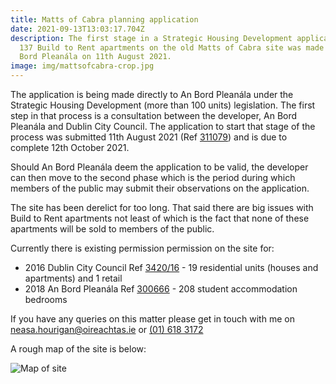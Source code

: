 ```yaml
---
title: Matts of Cabra planning application
date: 2021-09-13T13:03:17.704Z
description: The first stage in a Strategic Housing Development application for
  137 Build to Rent apartments on the old Matts of Cabra site was made to An
  Bord Pleanála on 11th August 2021.
image: img/mattsofcabra-crop.jpg
---
```

The application is being made directly to An Bord Pleanála under the Strategic Housing Development  (more than 100 units) legislation. The first step in that process is a consultation between the developer, An Bord Pleanála and Dublin City Council. The application to start that stage of the process was submitted 11th August 2021 (Ref [311079](https://www.pleanala.ie/en-ie/case/311079)) and is due to complete 12th October 2021.

Should An Bord Pleanála deem the application to be valid, the developer can then move to the second phase which is the period during which members of the public may submit their observations on the application.

The site has been derelict for too long. That said there are big issues with Build to Rent apartments not least of which is the fact that none of these apartments will be sold to members of the public.

Currently there is existing permission permission on the site for:

* 2016 Dublin City Council Ref [3420/16](https://planning.agileapplications.ie/dublincity/application-details/117443) - 19 residential units (houses and apartments) and 1 retail
* 2018 An Bord Pleanála Ref [300666](https://www.pleanala.ie/en-ie/case/300666) - 208 student accommodation bedrooms  

If you have any queries on this matter please get in touch with me on [neasa.hourigan@oireachtas.ie](mailto:neasa.hourigan@oireachtas.ie?subject=Matts%20of%20Cabra&body=Dear%20Neasa%2C%0D%0A%0D%0A) or [(01) 618 3172](tel:+35316183172)

A rough map of the site is below:

![Map of site](img/mattsofcabra-map.png "Map of site")
